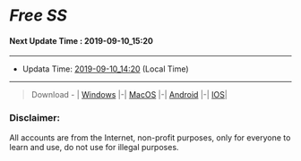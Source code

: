 
# *Free SS*

#### Next Update Time : 2019-09-10_15:20

---
* Updata Time: [2019-09-10_14:20](https://github.com/Geek-007/free-SS/blob/master/2019-09-10_14:20_FreeSS.txt) (Local Time)
---

> Download - | [Windows](https://github.com/shadowsocks/shadowsocks-windows/releases) |-| [MacOS](https://github.com/shadowsocks/shadowsocks-iOS/releases) |-| [Android](https://github.com/shadowsocks/shadowsocks-android/releases) |-| [IOS](https://itunes.apple.com/us/)|

### Disclaimer:
All accounts are from the Internet, non-profit purposes, only for everyone to learn and use, do not use for illegal purposes.
<br>

